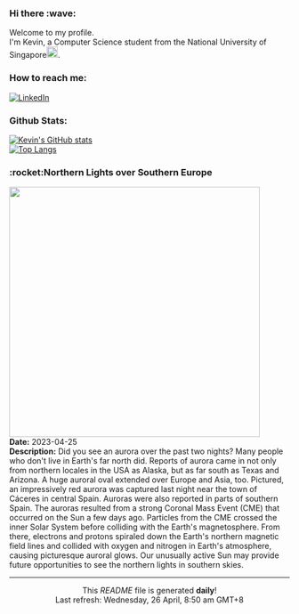 <h3>Hi there :wave:</h3>

Welcome to my profile.   
I'm Kevin, a Computer Science student from the National University of Singapore<img src="https://img.icons8.com/color/96/000000/singapore-circular.png" width="20px"/>.</p>

<h3>How to reach me: </h3>
<a href="https://www.linkedin.com/in/kevin-foong/"><img alt="LinkedIn" src="https://img.shields.io/badge/linkedin-%230077B5.svg?&style=for-the-badge&logo=linkedin&logoColor=white" /></a> 

<h3>Github Stats: </h3> 

[![Kevin's GitHub stats](https://github-readme-stats.vercel.app/api?username=kevin9foong&theme=tokyonight)](https://github.com/anuraghazra/github-readme-stats) <br/>
[![Top Langs](https://github-readme-stats.vercel.app/api/top-langs/?username=kevin9foong&layout=compact&theme=tokyonight)](https://github.com/anuraghazra/github-readme-stats)

<h3>:rocket:Northern Lights over Southern Europe</h3> 
<img width="450" src="https:&#x2F;&#x2F;apod.nasa.gov&#x2F;apod&#x2F;image&#x2F;2304&#x2F;NlightsSeurope_Cordero_5472.jpg" /><br/>
<b>Date:</b> 2023-04-25<br/>
<b>Description:</b> Did you see an aurora over the past two nights? Many people who don&#39;t live in Earth&#39;s far north did.  Reports of aurora came in not only from northern locales in the USA as Alaska, but as far south as Texas and Arizona. A huge auroral oval extended over Europe and Asia, too. Pictured, an impressively red aurora was captured last night near the town of Cáceres in central Spain. Auroras were also reported in parts of southern Spain. The auroras resulted from a strong Coronal Mass Event (CME) that occurred on the Sun a few days ago. Particles from the CME crossed the inner Solar System before colliding with the Earth&#39;s magnetosphere.  From there, electrons and protons spiraled down the Earth&#39;s northern magnetic field lines and collided with oxygen and nitrogen in Earth&#39;s atmosphere, causing picturesque auroral glows. Our unusually active Sun may provide future opportunities to see the northern lights in southern skies.<br/>

------------
<p align="center">This <i>README</i> file is generated <b>daily</b>!</br>
Last refresh: Wednesday, 26 April, 8:50 am GMT+8<br />